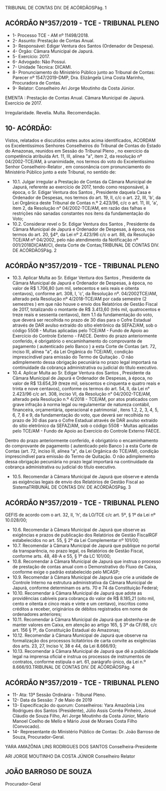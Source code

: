 TRIBUNAL DE CONTAS DIV. DE ACÓRDÃOSPág. 1

## ACÓRDÃO Nº357/2019 - TCE - TRIBUNAL PLENO

- 1- Processo TCE - AM nº 11498/2018.
- 2- Assunto: Prestação de Contas Anual.
- 3- Responsável: Edigar Ventura dos Santos (Ordenador de Despesa).
- 4- Órgão: Câmara Municipal de Japurá.
- 5- Exercício: 2017.
- 6- Advogado: Não Possui.
- 7- Unidade Técnica: DICAMI.
- 8- Pronunciamento  do  Ministério  Público  junto  ao  Tribunal  de  Contas: Parecer  nº 1547/2019-DMP, Dra. Elizângela Lima Costa Marinho, Procuradora de Contas.
- 9- Relator: Conselheiro Ari Jorge Moutinho da Costa Júnior.

EMENTA : Prestação  de  Contas  Anual. Câmara Municipal de Japurá. Exercício de 2017.

Irregularidade. Revelia. Multa. Recomendação.

## 10-  ACÓRDÃO:

Vistos, relatados e discutidos estes autos acima identificados, ACORDAM os Excelentíssimos Senhores Conselheiros do Tribunal de Contas do Estado do Amazonas, reunidos em Sessão do Tribunal Pleno , no exercício da competência atribuída Art. 11, III, alínea "a", item 2, da resolução nº 04/2002-TCE/AM, à unanimidade, nos termos do voto do Excelentíssimo Senhor Conselheiro-Relator , em consonância com pronunciamento do Ministério Público junto a este Tribunal, no sentido de:

- 10.1. Julgar  irregular a  Prestação  de  Contas  da  Câmara  Municipal  de Japurá, referente  ao  exercício  de  2017,  tendo  como  responsável,  à época, o Sr. Edigar Ventura dos Santos , Presidente daquela Casa e Ordenador de Despesas, nos termos do art. 19, II, c/c o art. 22, III, 'b', da Lei Orgânica deste Tribunal de Contas n.º 2.423/96, c/c o art. 11, III, 'a', item 2, da Resolução n° 04/2002-TCE/AM, em razão das falhas e restrições não sanadas constantes nos itens da fundamentação do Voto;
- 10.2. Considerar revel o Sr. Edigar Ventura dos Santos ,  Presidente da Câmara Municipal de Japurá e Ordenador de Despesas, à época, nos termos do art. 20, §4º, da Lei nº 2.423/96 c/c o art. 88, da Resolução TCE/AM nº 04/2002, pelo não atendimento da Notificação nº 001/2018DICAMI/CI, desta Corte de Contas;TRIBUNAL DE CONTAS DIV. DE ACÓRDÃOSPág. 2

## ACÓRDÃO Nº357/2019 - TCE - TRIBUNAL PLENO

- 10.3. Aplicar  Multa ao Sr.  Edigar  Ventura  dos  Santos ,  Presidente  da Câmara Municipal de Japurá e Ordenador de Despesas, à época, no valor  de R$  1.706,80 (um  mil,  setecentos  e  seis  reais  e  oitenta centavos),  conforme  art.  308,  I,  'c',  da  Resolução  nº.  04/2002TCE/AM,  alterado  pela  Resolução  nº  4/2018-TCE/AM  por cada semestre (2 semestres ) em que não houve o envio dos Relatórios de Gestão Fiscal de 2017, totalizando o montante de R$ 3.413,60 (três mil,  quatrocentos  e  treze  reais  e  sessenta  centavos),  item  1.1 da fundamentação do voto, que deverá ser recolhida no prazo de 30 dias para  o  Cofre  Estadual  através  de  DAR  avulso  extraído  do  sítio eletrônico da SEFAZ/AM, sob o código 5508 - Multas aplicadas pelo TCE/AM - Fundo de Apoio ao Exercício do Controle Externo - FAECE. Dentro do prazo anteriormente conferido, é obrigatório o encaminhamento  do  comprovante  de  pagamento  ( autenticado  pelo Banco )  a  esta  Corte  de  Contas (art. 72, inciso III, alínea "a", da Lei Orgânica  do  TCE/AM),  condição  imprescindível  para  emissão  do Termo de Quitação . O não adimplemento dessa obrigação pecuniária no prazo legal importará na continuidade da cobrança administrativa ou judicial do título executivo.
- 10.4. Aplicar  Multa ao Sr.  Edigar  Ventura  dos  Santos ,  Presidente  da Câmara Municipal de Japurá e Ordenador de Despesas, à época, no valor de R$ 13.654,39 (treze mil, seiscentos e cinquenta e quatro reais e trinta e nove centavos), conforme os termos do art. 54, II, da Lei n° 2.423/96  c/c  art.  308,  inciso  VI,  da  Resolução  n°  04/2002-TCE/AM, alterado pela Resolução n.º 4/2018 - TCE/AM, por atos praticados com grave infração à norma legal ou regulamentar de natureza contábil, financeira, orçamentária, operacional e patrimonial , itens 1.2, 2, 3, 4, 5, 6, 7, 8 e 9, da fundamentação do voto, que deverá ser recolhida no prazo de 30 dias para o Cofre Estadual através de DAR avulso extraído do sítio eletrônico da SEFAZ/AM, sob o código 5508 - Multas aplicadas pelo  TCE/AM  -  Fundo  de  Apoio  ao  Exercício  do  Controle  Externo  FAECE.

Dentro do prazo anteriormente conferido, é obrigatório o encaminhamento  do  comprovante  de  pagamento  ( autenticado  pelo Banco )  a  esta  Corte  de  Contas (art. 72, inciso III, alínea "a", da Lei Orgânica  do  TCE/AM),  condição  imprescindível  para  emissão  do Termo de Quitação. O não adimplemento dessa obrigação pecuniária no prazo legal importará na continuidade da cobrança administrativa ou judicial do título executivo.

- 10.5. Recomendar à Câmara Municipal de Japurá que observe e atenda as exigências legais de envio dos Relatórios de Gestão Fiscal ao SistemaTRIBUNAL DE CONTAS DIV. DE ACÓRDÃOSPág. 3

## ACÓRDÃO Nº357/2019 - TCE - TRIBUNAL PLENO

GEFIS de acordo com o art. 32, II, 'h', da LO/TCE c/c art. 5º, § 1º da Lei nº 10.028/00;

- 10.6. Recomendar à Câmara  Municipal de Japurá que observe as exigências e prazos de publicação dos Relatórios de Gestão FiscalRGF estabelecidos no art. 55, § 2º da Lei Complementar nº 101/00;
- 10.7. Recomendar à Câmara Municipal de Japurá que publique no portal da transparência, no prazo legal, os Relatórios de Gestão  Fiscal, conforme arts. 48, 48-A e 55, § 1º da LC 101/00;
- 10.8. Recomendar à Câmara Municipal de Japurá que instrua o processo de prestação de contas anual com o Demonstrativo do Fluxo de Caixa, conforme exige o padrão estabelecido pelo MCASP;
- 10.9. Recomendar à  Câmara Municipal de Japurá que crie a unidade de Controle Interno na estrutura administrativa da Câmara Municipal de Japurá, conforme determinam os arts. 70 e 74 da Constituição Federal;
- 10.10.  Recomendar à Câmara Municipal de Japurá que adote as providências cabíveis para cobrança do valor de R$ 8.185,21 (oito mil, cento  e  oitenta  e  cinco  reais  e  vinte  e  um  centavo),  inscritos  como créditos  a  receber,  originários  de  débitos  registrados  em  nome  de ordenadores anteriores;
- 10.11.  Recomendar à  Câmara  Municipal  de  Japurá  que  abstenha-se  de manter valores em Caixa, em atenção ao artigo 165, § 3º da CF/88, c/c art. 156 § 1º, da Constituição Estadual do Amazonas;
- 10.12.  Recomendar à Câmara  Municipal de Japurá que observe na formalização dos processos licitatórios de carta convite as exigências dos arts. 23, 27, Inciso V, 38 e 44, da Lei 8.666/93;
- 10.13.  Recomendar à  Câmara  Municipal  de  Japurá  que  dê  a  publicidade legal  na  imprensa oficial  e  instrua  os  processos  de  instrumentos de contratos,  conforme  estipula  o  art.  61,  parágrafo  único,  da  Lei  n.º 8.666/93.TRIBUNAL DE CONTAS DIV. DE ACÓRDÃOSPág. 4

## ACÓRDÃO Nº357/2019 - TCE - TRIBUNAL PLENO

- 11-  Ata: 13ª Sessão Ordinária - Tribunal Pleno.
- 12-  Data da Sessão: 7 de Maio de 2019
- 13-  Especificação do quorum: Conselheiros: Yara Amazônia Lins Rodrigues dos Santos (Presidente),  Júlio  Assis  Corrêa  Pinheiro,  Josué  Cláudio  de  Souza  Filho,  Ari  Jorge Moutinho da Costa Júnior, Mario Manoel Coelho de Mello e Mário José de Moraes Costa Filho (Convocado).
- 14-  Representante  do  Ministério  Público  de  Contas: Dr. João  Barroso  de  Souza, Procurador-Geral.

YARA AMAZÔNIA LINS RODRIGUES DOS SANTOS Conselheira-Presidente

ARI JORGE MOUTINHO DA COSTA JÚNIOR Conselheiro Relator

## JOÃO BARROSO DE SOUZA

Procurador-Geral